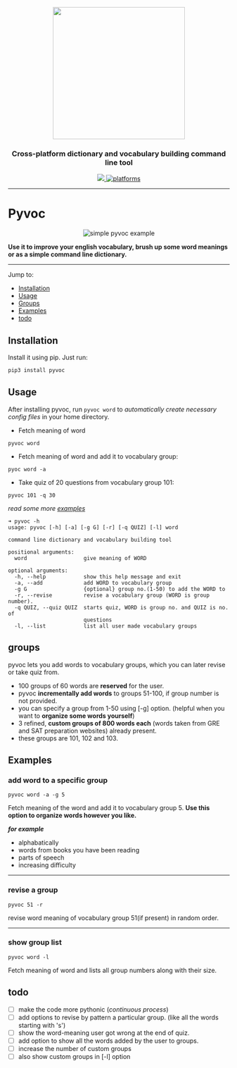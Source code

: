 <p align="center">
  <img  algin="center" height="300" src="https://raw.githubusercontent.com/makkoncept/pyvoc/master/.art/logo14.png" />
   <h3 align="center">Cross-platform dictionary and vocabulary building command line tool</h3> 
  <p align="center">
    <a href="https://github.com/makkoncept/pyvoc/blob/master/LICENSE">
      <img src="https://img.shields.io/badge/License-MIT-yellow.svg" />
    </a>
    <a href="https://github.com/makkoncept/pyvoc">
    	<img src="https://img.shields.io/badge/platform-Linux%20%7C%20Windows%20%7C%20macOS-blue.svg" alt="platforms" />
    </a>
  </p>
</p>

---

# Pyvoc 

<p align="center">
  <img alt="simple pyvoc example" src="https://raw.githubusercontent.com/makkoncept/pyvoc/master/.art/cropped.gif">
</p>


**Use it to improve your english vocabulary, brush up some word meanings or as a simple command line dictionary.**

---
Jump to:

- [Installation](#Installation)
- [Usage](#Usage)
- [Groups](#Groups)
- [Examples](#Examples)
- [todo](#todo)

## Installation
Install it using pip. Just run:
```bash
pip3 install pyvoc
```

## Usage
After installing pyvoc, run `pyvoc word` to _automatically create necessary config files_ in your home directory.

- Fetch meaning of word
```
pyvoc word
```

- Fetch meaning of word and add it to vocabulary group:
```
pyoc word -a
```
- Take quiz of 20 questions from vocabulary group 101:
```
pyvoc 101 -q 30
```
_read some more [examples](#Examples)_

```
➜ pyvoc -h
usage: pyvoc [-h] [-a] [-g G] [-r] [-q QUIZ] [-l] word

command line dictionary and vocabulary building tool

positional arguments:
  word                  give meaning of WORD

optional arguments:
  -h, --help            show this help message and exit
  -a, --add             add WORD to vocabulary group
  -g G                  {optional} group no.(1-50) to add the WORD to
  -r, --revise          revise a vocabulary group (WORD is group number).
  -q QUIZ, --quiz QUIZ  starts quiz, WORD is group no. and QUIZ is no. of
                        questions
  -l, --list            list all user made vocabulary groups

```
## groups
pyvoc lets you add words to vocabulary groups, which you can later revise or take quiz from.
- 100 groups of 60 words are **reserved** for the user. 
- pyvoc **incrementally add words** to groups 51-100, if group number is not provided.
- you can specify a group from 1-50 using [-g] option. (helpful when you want to **organize some words yourself**) 
- 3 refined, **custom groups of 800 words each** (words taken from GRE and SAT preparation websites) already present.
- these groups are 101, 102 and 103.

## Examples

### add word to a specific group
```
pyvoc word -a -g 5
```
 
Fetch meaning of the word and add it to vocabulary group 5. **Use this option to organize words however you like.**

**_for example_** 
- alphabatically
- words from books you have been reading
- parts of speech  
- increasing difficulty
---
### revise a group
```
pyvoc 51 -r
```
 revise word meaning of vocabulary group 51(if present) in random order.
 
 ---
 ### show group list
```
pyvoc word -l
```
 Fetch meaning of word and lists all group numbers along with their size.
 
## todo
 - [ ] make the code more pythonic (_continuous process_)
 - [ ] add options to revise by pattern a particular group. (like all the words starting with 's')
 - [ ] show the word-meaning user got wrong at the end of quiz.
 - [ ] add option to show all the words added by the user to groups. 
 - [ ] increase the number of custom groups
 - [ ] also show custom groups in [-l] option